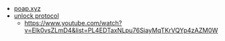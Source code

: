 - [poap.xyz](https://poap.xyz/)
- [unlock protocol](https://unlock-protocol.com/)
  - https://www.youtube.com/watch?v=Elk0vsZLmD4&list=PL4EDTaxNLpu76SiayMqTKrVQYp4zAZM0W
